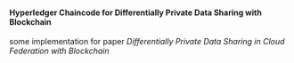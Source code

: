 #### Hyperledger Chaincode for Differentially Private Data Sharing with Blockchain

some implementation for paper _Differentially Private Data
Sharing in Cloud Federation with Blockchain_
